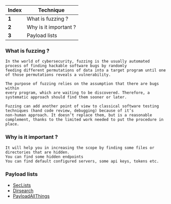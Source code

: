 Index | Technique
--- | ---
**1** | What is fuzzing ?
**2** | Why is it important ?
**3** | Payload lists 

### What is fuzzing ?
````
In the world of cybersecurity, fuzzing is the usually automated process of finding hackable software bugs by randomly 
feeding different permutations of data into a target program until one of those permutations reveals a vulnerability. 

The purpose of fuzzing relies on the assumption that there are bugs within 
every program, which are waiting to be discovered. Therefore, a systematic approach should find them sooner or later.

Fuzzing can add another point of view to classical software testing techniques (hand code review, debugging) because of it’s 
non-human approach. It doesn’t replace them, but is a reasonable complement, thanks to the limited work needed to put the procedure in place.
````
### Why is it important ?
````
It will help you in increasing the scope by finding some files or directories that are hidden.  
You can find some hidden endpoints
You can find default configured servers, some api keys, tokens etc.
````
### Payload lists 

* [SecLists](https://github.com/danielmiessler/SecLists)
* [Dirsearch](https://github.com/maurosoria/dirsearch)
* [PayloadAllThings](https://github.com/swisskyrepo/PayloadsAllTheThings)